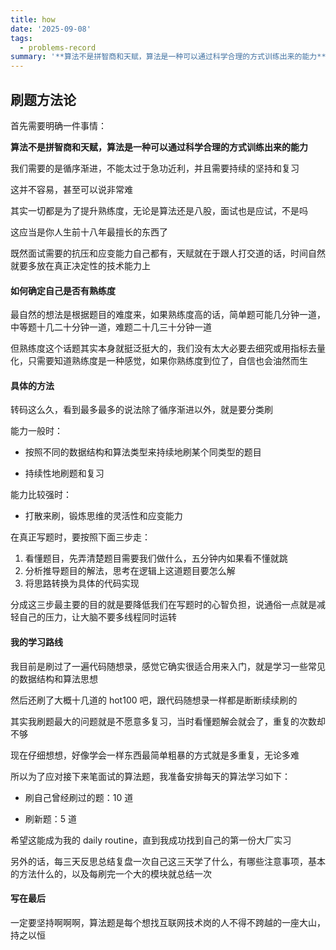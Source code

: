 ```yaml
---
title: how
date: '2025-09-08'
tags:
  - problems-record
summary: '**算法不是拼智商和天赋，算法是一种可以通过科学合理的方式训练出来的能力**'
---
```

## 刷题方法论
首先需要明确一件事情：

**算法不是拼智商和天赋，算法是一种可以通过科学合理的方式训练出来的能力**

我们需要的是循序渐进，不能太过于急功近利，并且需要持续的坚持和复习

这并不容易，甚至可以说非常难

其实一切都是为了提升熟练度，无论是算法还是八股，面试也是应试，不是吗

这应当是你人生前十八年最擅长的东西了

既然面试需要的抗压和应变能力自己都有，天赋就在于跟人打交道的话，时间自然就要多放在真正决定性的技术能力上

#### 如何确定自己是否有熟练度
最自然的想法是根据题目的难度来，如果熟练度高的话，简单题可能几分钟一道，中等题十几二十分钟一道，难题二十几三十分钟一道

但熟练度这个话题其实本身就挺泛挺大的，我们没有太大必要去细究或用指标去量化，只需要知道熟练度是一种感觉，如果你熟练度到位了，自信也会油然而生

#### 具体的方法
转码这么久，看到最多最多的说法除了循序渐进以外，就是要分类刷

能力一般时：

* 按照不同的数据结构和算法类型来持续地刷某个同类型的题目

* 持续性地刷题和复习

能力比较强时：

* 打散来刷，锻炼思维的灵活性和应变能力

在真正写题时，要按照下面三步走：
1. 看懂题目，先弄清楚题目需要我们做什么，五分钟内如果看不懂就跳
2. 分析推导题目的解法，思考在逻辑上这道题目要怎么解
3. 将思路转换为具体的代码实现

分成这三步最主要的目的就是要降低我们在写题时的心智负担，说通俗一点就是减轻自己的压力，让大脑不要多线程同时运转

#### 我的学习路线
我目前是刷过了一遍代码随想录，感觉它确实很适合用来入门，就是学习一些常见的数据结构和算法思想

然后还刷了大概十几道的 hot100 吧，跟代码随想录一样都是断断续续刷的

其实我刷题最大的问题就是不愿意多复习，当时看懂题解会就会了，重复的次数却不够

现在仔细想想，好像学会一样东西最简单粗暴的方式就是多重复，无论多难

所以为了应对接下来笔面试的算法题，我准备安排每天的算法学习如下：

* 刷自己曾经刷过的题：10 道

* 刷新题：5 道

希望这能成为我的 daily routine，直到我成功找到自己的第一份大厂实习

另外的话，每三天反思总结复盘一次自己这三天学了什么，有哪些注意事项，基本的方法什么的，以及每刷完一个大的模块就总结一次

#### 写在最后
一定要坚持啊啊啊，算法题是每个想找互联网技术岗的人不得不跨越的一座大山，持之以恒
